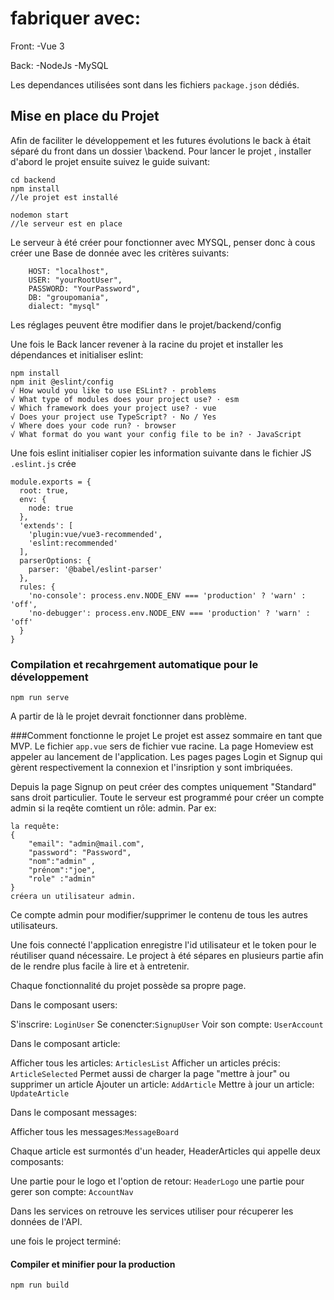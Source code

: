 
# fabriquer avec:
Front:
-Vue 3

Back:
-NodeJs
-MySQL

Les dependances utilisées sont dans les fichiers ``package.json`` dédiés.

## Mise en place du Projet
Afin de faciliter le développement et les futures évolutions le back à était séparé du front dans un dossier \backend.
Pour lancer le projet , installer d'abord le projet ensuite suivez le guide suivant:
```
cd backend
npm install
//le projet est installé

nodemon start
//le serveur est en place
```
Le serveur à été créer pour fonctionner avec MYSQL, penser donc à cous créer une Base de donnée avec les critères suivants:
```
    HOST: "localhost",
    USER: "yourRootUser",
    PASSWORD: "YourPassword",
    DB: "groupomania",
    dialect: "mysql"
```
Les réglages peuvent être modifier dans le projet/backend/config

Une fois le Back lancer revener à la racine du projet et installer les dépendances et initialiser eslint:
```
npm install
npm init @eslint/config
√ How would you like to use ESLint? · problems    
√ What type of modules does your project use? · esm
√ Which framework does your project use? · vue
√ Does your project use TypeScript? · No / Yes
√ Where does your code run? · browser
√ What format do you want your config file to be in? · JavaScript
```
Une fois eslint initialiser copier les information suivante dans le fichier JS ``.eslint.js`` crée
```
module.exports = {
  root: true,
  env: {
    node: true
  },
  'extends': [
    'plugin:vue/vue3-recommended',
    'eslint:recommended'
  ],
  parserOptions: {
    parser: '@babel/eslint-parser'
  },
  rules: {
    'no-console': process.env.NODE_ENV === 'production' ? 'warn' : 'off',
    'no-debugger': process.env.NODE_ENV === 'production' ? 'warn' : 'off'
  }
}

```
### Compilation et recahrgement automatique pour le développement
```
npm run serve
```
A partir de là le projet devrait fonctionner dans problème.

###Comment fonctionne le projet
Le projet est assez sommaire en tant que MVP.
Le fichier ``app.vue`` sers de fichier vue racine.
La page Homeview est appeler au lancement de l'application.
Les pages pages Login et Signup qui gèrent respectivement la connexion et l'insription y sont imbriquées.

Depuis la page Signup on peut créer des comptes uniquement "Standard" sans droit particulier.
Toute le serveur est programmé pour créer un compte admin si la reqête comtient un rôle: admin. Par ex:
```
la requête:
{
    "email": "admin@mail.com",
    "password": "Password",
    "nom":"admin" ,
    "prénom":"joe",
    "role" :"admin"
}
créera un utilisateur admin.
```
Ce compte admin pour modifier/supprimer le contenu de tous les autres utilisateurs.

Une fois connecté l'application enregistre l'id utilisateur et le token pour le réutiliser quand nécessaire.
Le project à été sépares en plusieurs partie afin de le rendre plus facile à lire et à entretenir.

Chaque fonctionnalité du projet possède sa propre page.

Dans le composant users:

  S'inscrire: ```LoginUser```
  Se conencter:```SignupUser```
  Voir son compte: ```UserAccount```

  
Dans le composant article:

  Afficher tous les articles: ```ArticlesList```
  Afficher un articles précis: ```ArticleSelected``` Permet aussi de charger la page "mettre à jour" ou supprimer un article
  Ajouter un article: ```AddArticle```
  Mettre à jour un article: ```UpdateArticle```

  
Dans le composant messages:

  Afficher tous les messages:```MessageBoard```

Chaque article est surmontés d'un header, HeaderArticles qui appelle deux composants:

  Une partie pour le logo et l'option de retour: ```HeaderLogo```
  une partie pour gerer son compte: ```AccountNav```

Dans les services on retrouve les services utiliser pour récuperer les données de l'API.


une fois le project terminé:

#### Compiler et minifier pour la production
```
npm run build
```


